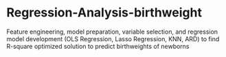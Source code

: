 # Regression-Analysis-birthweight
Feature engineering, model preparation, variable selection, and regression model development (OLS Regression, Lasso Regression, KNN, ARD) to find R-square optimized solution to predict birthweights of newborns
